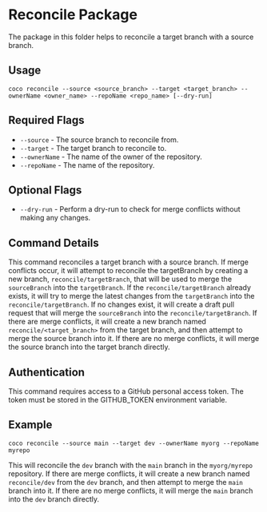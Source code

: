 # Reconcile Package

The package in this folder helps to reconcile a target branch with a source branch.

## Usage
```shell
coco reconcile --source <source_branch> --target <target_branch> --ownerName <owner_name> --repoName <repo_name> [--dry-run]
```

## Required Flags

- `--source` - The source branch to reconcile from.
- `--target` - The target branch to reconcile to.
- `--ownerName` - The name of the owner of the repository.
- `--repoName` - The name of the repository.

## Optional Flags
- `--dry-run` - Perform a dry-run to check for merge conflicts without making any changes.

## Command Details
This command reconciles a target branch with a source branch. If merge conflicts occur, it will attempt to reconcile the targetBranch by creating a new branch, `reconcile/targetBranch`, that will be used to merge the `sourceBranch` into the `targetBranch`. If the `reconcile/targetBranch` already exists, it will try to merge the latest changes from the `targetBranch` into the `reconcile/targetBranch`. If no changes exist, it will create a draft pull request that will merge the `sourceBranch` into the `reconcile/targetBranch`. If there are merge conflicts, it will create a new branch named `reconcile/<target_branch>` from the target branch, and then attempt to merge the source branch into it. If there are no merge conflicts, it will merge the source branch into the target branch directly.

## Authentication
This command requires access to a GitHub personal access token. The token must be stored in the GITHUB_TOKEN environment variable.

## Example
```shell
coco reconcile --source main --target dev --ownerName myorg --repoName myrepo
```
This will reconcile the `dev` branch with the `main` branch in the `myorg/myrepo` repository. If there are merge conflicts, it will create a new branch named `reconcile/dev` from the `dev` branch, and then attempt to merge the `main` branch into it. If there are no merge conflicts, it will merge the `main` branch into the `dev` branch directly.
